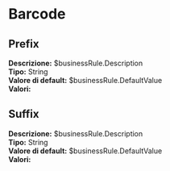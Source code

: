 # Barcode
Prefix 
----
**Descrizione:** $businessRule.Description <br>
**Tipo:** String <br>
**Valore di default:** $businessRule.DefaultValue <br>
**Valori:**

Suffix 
----
**Descrizione:** $businessRule.Description <br>
**Tipo:** String <br>
**Valore di default:** $businessRule.DefaultValue <br>
**Valori:**

